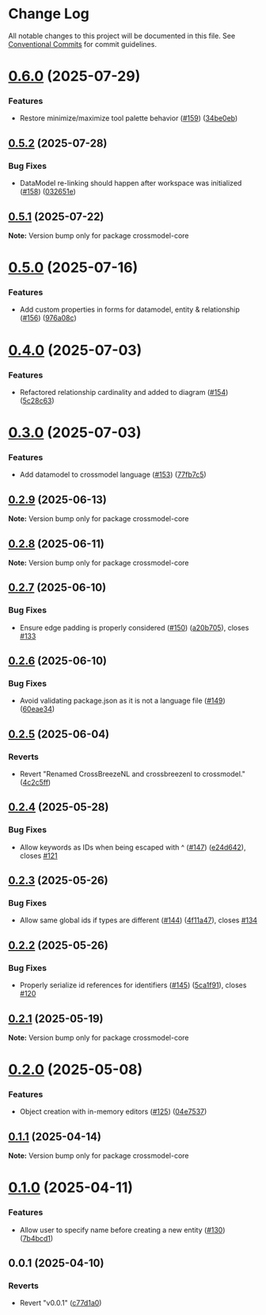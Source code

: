 # Change Log

All notable changes to this project will be documented in this file.
See [Conventional Commits](https://conventionalcommits.org) for commit guidelines.

# [0.6.0](https://github.com/crossmodel/crossmodel-core/compare/v0.5.2...v0.6.0) (2025-07-29)


### Features

* Restore minimize/maximize tool palette behavior ([#159](https://github.com/crossmodel/crossmodel-core/issues/159)) ([34be0eb](https://github.com/crossmodel/crossmodel-core/commit/34be0eb0d5692798b8f98d2d7ddc0db82c8c0620))





## [0.5.2](https://github.com/crossmodel/crossmodel-core/compare/v0.5.1...v0.5.2) (2025-07-28)


### Bug Fixes

* DataModel re-linking should happen after workspace was initialized ([#158](https://github.com/crossmodel/crossmodel-core/issues/158)) ([032651e](https://github.com/crossmodel/crossmodel-core/commit/032651e74e411567555d56a3bf7667279eec8a20))





## [0.5.1](https://github.com/crossmodel/crossmodel-core/compare/v0.5.0...v0.5.1) (2025-07-22)

**Note:** Version bump only for package crossmodel-core





# [0.5.0](https://github.com/crossmodel/crossmodel-core/compare/v0.4.0...v0.5.0) (2025-07-16)


### Features

* Add custom properties in forms for datamodel, entity & relationship ([#156](https://github.com/crossmodel/crossmodel-core/issues/156)) ([976a08c](https://github.com/crossmodel/crossmodel-core/commit/976a08c53f32801c698a1477f99e29dca8878b8a))





# [0.4.0](https://github.com/crossmodel/crossmodel-core/compare/v0.3.0...v0.4.0) (2025-07-03)


### Features

* Refactored relationship cardinality and added to diagram ([#154](https://github.com/crossmodel/crossmodel-core/issues/154)) ([5c28c63](https://github.com/crossmodel/crossmodel-core/commit/5c28c63e20865c6ba1804c8e23315e82bdc5c3fb))





# [0.3.0](https://github.com/crossmodel/crossmodel-core/compare/v0.2.9...v0.3.0) (2025-07-03)


### Features

* Add datamodel to crossmodel language ([#153](https://github.com/crossmodel/crossmodel-core/issues/153)) ([77fb7c5](https://github.com/crossmodel/crossmodel-core/commit/77fb7c57cffe99f1f49e4a455c5dec1c8cbda765))





## [0.2.9](https://github.com/crossmodel/crossmodel-core/compare/v0.2.8...v0.2.9) (2025-06-13)

**Note:** Version bump only for package crossmodel-core





## [0.2.8](https://github.com/crossmodel/crossmodel-core/compare/v0.2.7...v0.2.8) (2025-06-11)

**Note:** Version bump only for package crossmodel-core





## [0.2.7](https://github.com/crossmodel/crossmodel-core/compare/v0.2.6...v0.2.7) (2025-06-10)


### Bug Fixes

* Ensure edge padding is properly considered ([#150](https://github.com/crossmodel/crossmodel-core/issues/150)) ([a20b705](https://github.com/crossmodel/crossmodel-core/commit/a20b705dce16329e40f06b4fb8dbc405ff0fe69b)), closes [#133](https://github.com/crossmodel/crossmodel-core/issues/133)





## [0.2.6](https://github.com/crossmodel/crossmodel-core/compare/v0.2.5...v0.2.6) (2025-06-10)


### Bug Fixes

* Avoid validating package.json as it is not a language file ([#149](https://github.com/crossmodel/crossmodel-core/issues/149)) ([60eae34](https://github.com/crossmodel/crossmodel-core/commit/60eae34f1d0f1ce9f81a741288341164b71b4e6a))





## [0.2.5](https://github.com/crossmodel/crossmodel-core/compare/v0.2.4...v0.2.5) (2025-06-04)


### Reverts

* Revert "Renamed CrossBreezeNL and crossbreezenl to crossmodel." ([4c2c5ff](https://github.com/crossmodel/crossmodel-core/commit/4c2c5fff0b521d34f6660a59ef03eec4d8eab3bc))





## [0.2.4](https://github.com/crossmodel/crossmodel-core/compare/v0.2.3...v0.2.4) (2025-05-28)

### Bug Fixes

-  Allow keywords as IDs when being escaped with ^ ([#147](https://github.com/crossmodel/crossmodel-core/issues/147)) ([e24d642](https://github.com/crossmodel/crossmodel-core/commit/e24d6429b2336fdcf97439c408c795c6485f3c0b)), closes [#121](https://github.com/crossmodel/crossmodel-core/issues/121)

## [0.2.3](https://github.com/crossmodel/crossmodel-core/compare/v0.2.2...v0.2.3) (2025-05-26)

### Bug Fixes

-  Allow same global ids if types are different ([#144](https://github.com/crossmodel/crossmodel-core/issues/144)) ([4f11a47](https://github.com/crossmodel/crossmodel-core/commit/4f11a473d0d75bf2910c1fa2b6b3353e4f42b7fb)), closes [#134](https://github.com/crossmodel/crossmodel-core/issues/134)

## [0.2.2](https://github.com/crossmodel/crossmodel-core/compare/v0.2.1...v0.2.2) (2025-05-26)

### Bug Fixes

-  Properly serialize id references for identifiers ([#145](https://github.com/crossmodel/crossmodel-core/issues/145)) ([5ca1f91](https://github.com/crossmodel/crossmodel-core/commit/5ca1f91eab681090ebe9e26a51169c3e81463339)), closes [#120](https://github.com/crossmodel/crossmodel-core/issues/120)

## [0.2.1](https://github.com/crossmodel/crossmodel-core/compare/v0.2.0...v0.2.1) (2025-05-19)

**Note:** Version bump only for package crossmodel-core

# [0.2.0](https://github.com/crossmodel/crossmodel-core/compare/v0.1.1...v0.2.0) (2025-05-08)

### Features

-  Object creation with in-memory editors ([#125](https://github.com/crossmodel/crossmodel-core/issues/125)) ([04e7537](https://github.com/crossmodel/crossmodel-core/commit/04e7537e388407651590254fb9a67507c0619dff))

## [0.1.1](https://github.com/crossmodel/crossmodel-core/compare/v0.1.0...v0.1.1) (2025-04-14)

**Note:** Version bump only for package crossmodel-core

# [0.1.0](https://github.com/crossmodel/crossmodel-core/compare/v0.0.1...v0.1.0) (2025-04-11)

### Features

-  Allow user to specify name before creating a new entity ([#130](https://github.com/crossmodel/crossmodel-core/issues/130)) ([7b4bcd1](https://github.com/crossmodel/crossmodel-core/commit/7b4bcd1fe72a088e1c0e2d2a72cd3d97d092b1f1))

## 0.0.1 (2025-04-10)

### Reverts

-  Revert "v0.0.1" ([c77d1a0](https://github.com/crossmodel/crossmodel-core/commit/c77d1a06fb83af8f95ae36e11c5d545bcd7a006b))
